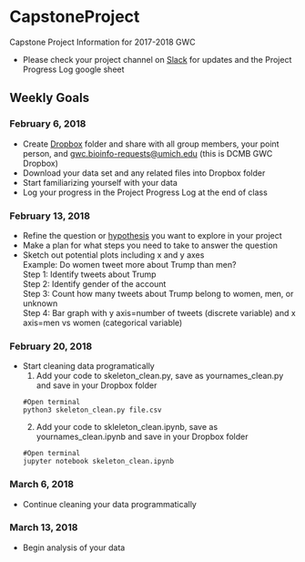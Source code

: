 # CapstoneProject
Capstone Project Information for 2017-2018 GWC

- Please check your project channel on [Slack](https://dcmbgirlswhocode.slack.com/messages) for updates and the Project Progress Log google sheet

## Weekly Goals

### February 6, 2018
- Create [Dropbox](https://www.dropbox.com) folder and share with all group members, your point person, and gwc.bioinfo-requests@umich.edu (this is DCMB GWC Dropbox)  
- Download your data set and any related files into Dropbox folder   
- Start familiarizing yourself with your data  
- Log your progress in the Project Progress Log at the end of class  

### February 13, 2018
- Refine the question or [hypothesis](https://www.sciencebuddies.org/blog/a-strong-hypothesis) you want to explore in your project  
- Make a plan for what steps you need to take to answer the question  
- Sketch out potential plots including x and y axes  
  Example: Do women tweet more about Trump than men?  
  Step 1: Identify tweets about Trump  
  Step 2: Identify gender of the account  
  Step 3: Count how many tweets about Trump belong to women, men, or unknown  
  Step 4: Bar graph with y axis=number of tweets (discrete variable) and x axis=men vs women (categorical variable)  


### February 20, 2018
- Start cleaning data programatically 
  1. Add your code to skeleton_clean.py, save as yournames_clean.py and save in your Dropbox folder
  ```
  #Open terminal
  python3 skeleton_clean.py file.csv
  ```
  2. Add your code to skleleton_clean.ipynb, save as yournames_clean.ipynb and save in your Dropbox folder
   ```
  #Open terminal
  jupyter notebook skeleton_clean.ipynb
  ```
  
### March 6, 2018
- Continue cleaning your data programmatically
  
### March 13, 2018
- Begin analysis of your data
